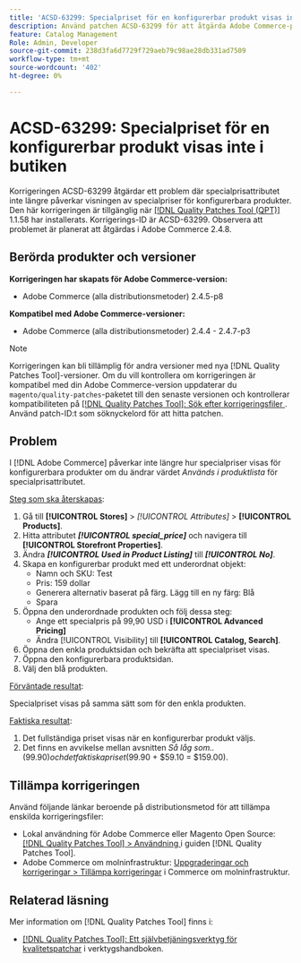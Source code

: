 ```yaml
---
title: 'ACSD-63299: Specialpriset för en konfigurerbar produkt visas inte i butiken'
description: Använd patchen ACSD-63299 för att åtgärda Adobe Commerce-problemet där specialprisattributet inte längre påverkar visningen av specialpriser för konfigurerbara produkter.
feature: Catalog Management
Role: Admin, Developer
source-git-commit: 238d3fa6d7729f729aeb79c98ae28db331ad7509
workflow-type: tm+mt
source-wordcount: '402'
ht-degree: 0%

---
```


# ACSD-63299: Specialpriset för en konfigurerbar produkt visas inte i butiken

Korrigeringen ACSD-63299 åtgärdar ett problem där specialprisattributet inte längre påverkar visningen av specialpriser för konfigurerbara produkter. Den här korrigeringen är tillgänglig när [[!DNL Quality Patches Tool (QPT)]](/help/tools/quality-patches-tool/quality-patches-tool-to-self-serve-quality-patches.md) 1.1.58 har installerats. Korrigerings-ID är ACSD-63299. Observera att problemet är planerat att åtgärdas i Adobe Commerce 2.4.8.

## Berörda produkter och versioner

**Korrigeringen har skapats för Adobe Commerce-version:**

* Adobe Commerce (alla distributionsmetoder) 2.4.5-p8

**Kompatibel med Adobe Commerce-versioner:**

* Adobe Commerce (alla distributionsmetoder) 2.4.4 - 2.4.7-p3

>[!NOTE]
>
>Korrigeringen kan bli tillämplig för andra versioner med nya [!DNL Quality Patches Tool]-versioner. Om du vill kontrollera om korrigeringen är kompatibel med din Adobe Commerce-version uppdaterar du `magento/quality-patches`-paketet till den senaste versionen och kontrollerar kompatibiliteten på [[!DNL Quality Patches Tool]: Sök efter korrigeringsfiler ](https://experienceleague.adobe.com/tools/commerce-quality-patches/index.html). Använd patch-ID:t som söknyckelord för att hitta patchen.

## Problem

I [!DNL Adobe Commerce] påverkar inte längre hur specialpriser visas för konfigurerbara produkter om du ändrar värdet *Används i produktlista* för specialprisattributet.

<u>Steg som ska återskapas</u>:

1. Gå till **[!UICONTROL Stores]** > *[!UICONTROL Attributes]* > **[!UICONTROL Products]**.
1. Hitta attributet ***[!UICONTROL special_price]*** och navigera till **[!UICONTROL Storefront Properties]**.
1. Ändra ***[!UICONTROL Used in Product Listing]*** till ***[!UICONTROL No]***.
1. Skapa en konfigurerbar produkt med ett underordnat objekt:
   * Namn och SKU: Test
   * Pris: 159 dollar
   * Generera alternativ baserat på färg. Lägg till en ny färg: Blå
   * Spara
1. Öppna den underordnade produkten och följ dessa steg:
   * Ange ett specialpris på 99,90 USD i **[!UICONTROL Advanced Pricing]**
   * Ändra [!UICONTROL Visibility] till **[!UICONTROL Catalog, Search]**.
1. Öppna den enkla produktsidan och bekräfta att specialpriset visas.
1. Öppna den konfigurerbara produktsidan.
1. Välj den blå produkten.

<u>Förväntade resultat</u>:

Specialpriset visas på samma sätt som för den enkla produkten.

<u>Faktiska resultat</u>:

1. Det fullständiga priset visas när en konfigurerbar produkt väljs.
1. Det finns en avvikelse mellan avsnitten *Så låg som..* ($99.90) och det faktiska priset ($99.90 + $59.10 = $159.00).

## Tillämpa korrigeringen

Använd följande länkar beroende på distributionsmetod för att tillämpa enskilda korrigeringsfiler:

* Lokal användning för Adobe Commerce eller Magento Open Source: [[!DNL Quality Patches Tool] > Användning ](/help/tools/quality-patches-tool/usage.md) i guiden [!DNL Quality Patches Tool].
* Adobe Commerce om molninfrastruktur: [Uppgraderingar och korrigeringar > Tillämpa korrigeringar](https://experienceleague.adobe.com/docs/commerce-cloud-service/user-guide/develop/upgrade/apply-patches.html) i Commerce om molninfrastruktur.

## Relaterad läsning

Mer information om [!DNL Quality Patches Tool] finns i:

* [[!DNL Quality Patches Tool]: Ett självbetjäningsverktyg för kvalitetspatchar](/help/tools/quality-patches-tool/quality-patches-tool-to-self-serve-quality-patches.md) i verktygshandboken.

